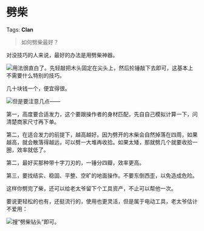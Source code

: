 # 劈柴

Tags: **Clan**

> 如何劈柴最好？



对没技巧的人来说，最好的办法是用劈柴神器。

![](https://picx.zhimg.com/50/v2-0d02ec284a9e68921cd9645150fddd05_720w.jpg?source=2c26e567)用法很直白了。先轻敲把木头固定在尖头上，然后抡锤敲下去即可，这基本上不需要什么特别的技巧。

几十块钱一个，便宜得很。

![](https://pic1.zhimg.com/50/v2-3b14aeb78dce7c1ec982aa8910286000_720w.jpg?source=2c26e567)但是要注意几点——

第一，高度要合适发力，这个要跟操作者的身材匹配，先自自己模拟计算一下，问清楚商家尺寸再下单。

第二，在适合发力的前提下，越高越好。因为劈开的木柴会自然掉落在四周，如果越高，就会散落得越远，可以劈一大堆再收拾。如果太矮，那就劈几个就要收拾一圈，效率就低了。

第二，最好买那种带十字刀刃的，一锤分四瓣，效率更高。

第三，要找结实、稳固、平整、空旷的地面操作。不要东倒西歪，以免造成危险。

  


这样你劈完了柴，还可以给老太爷留下个工具资产，不止可以帮他一次。

  


要说更轻松的也有，还挺流行的，使用也更灵活，但是属于电动工具，老太爷估计不爱用：

![](https://pic1.zhimg.com/50/v2-f1f483ee030abf5742f1e3c5d6280ad0_720w.jpg?source=2c26e567)搜“劈柴钻头”即可。



